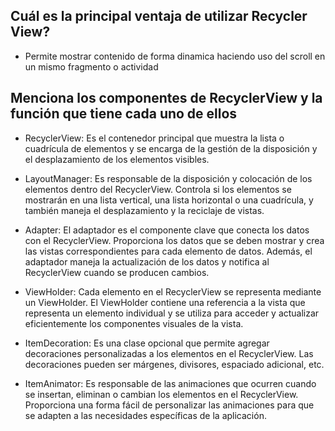 ## Cuál es la principal ventaja de utilizar Recycler View?
- Permite mostrar contenido de forma dinamica haciendo uso del scroll en un mismo fragmento o actividad

## Menciona los componentes de RecyclerView y la función que tiene cada uno de ellos
- RecyclerView: Es el contenedor principal que muestra la lista o cuadrícula de elementos y se encarga de la gestión de la disposición y el desplazamiento de los elementos visibles.

- LayoutManager: Es responsable de la disposición y colocación de los elementos dentro del RecyclerView. Controla si los elementos se mostrarán en una lista vertical, una lista horizontal o una cuadrícula, y también maneja el desplazamiento y la reciclaje de vistas.

- Adapter: El adaptador es el componente clave que conecta los datos con el RecyclerView. Proporciona los datos que se deben mostrar y crea las vistas correspondientes para cada elemento de datos. Además, el adaptador maneja la actualización de los datos y notifica al RecyclerView cuando se producen cambios.

- ViewHolder: Cada elemento en el RecyclerView se representa mediante un ViewHolder. El ViewHolder contiene una referencia a la vista que representa un elemento individual y se utiliza para acceder y actualizar eficientemente los componentes visuales de la vista.

- ItemDecoration: Es una clase opcional que permite agregar decoraciones personalizadas a los elementos en el RecyclerView. Las decoraciones pueden ser márgenes, divisores, espaciado adicional, etc.

- ItemAnimator: Es responsable de las animaciones que ocurren cuando se insertan, eliminan o cambian los elementos en el RecyclerView. Proporciona una forma fácil de personalizar las animaciones para que se adapten a las necesidades específicas de la aplicación.      